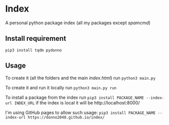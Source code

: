 # Index

A personal python package index (all my packages except _spamcmd_)

## Install requirement

`pip3 install tqdm pydonno`

## Usage

To create it (all the folders and the main _index.html_) run `python3 main.py`

To create it and run it locally run `python3 main.py run`

To install a package from the index run `pip3 install PACKAGE_NAME --index-url INDEX_URL` if the index is local it will be http://localhost:8000/

I'm using GitHub pages to allow such usage: `pip3 install PACKAGE_NAME --index-url https://donno2048.github.io/index/`
